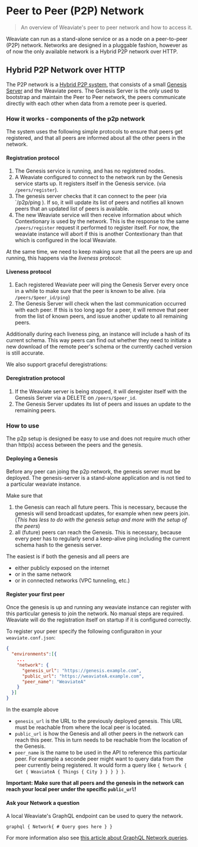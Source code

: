 # Peer to Peer (P2P) Network

> An overview of Weaviate's peer to peer network and how to access it.

Weaviate can run as a stand-alone service or as a node on a peer-to-peer (P2P)
network. Networks are designed in a pluggable fashion, however as of now the
only available network is a Hybrid P2P network over HTTP.

## Hybrid P2P Network over HTTP

The P2P network is a [Hybrid P2P
system](https://en.wikipedia.org/wiki/Peer-to-peer#Hybrid_models), that
consists of a small [Genesis Server](./genesis/) and the Weaviate peers. The
Genesis Server is the only used to bootstrap and maintain the Peer to Peer
network, the peers communicate directly with each other when data from a remote
peer is queried.

### How it works - components of the p2p network

The system uses the following simple protocols to ensure that peers get
registered, and that all peers are informed about all the other peers in the
network.

#### Registration protocol

1. The Genesis service is running, and has no registered nodes.
2. A Weaviate configured to connect to the network run by the Genesis service
starts up. It registers itself in the Genesis service. (via `/peers/register`).
3. The genesis server checks that it can connect to the peer (via `/p2p/ping ).
If so, it will update its list of peers and notifies all known peers that an
updated list of peers is available.
3. The new Weaviate service will then receive information about which
Contextionary is used by the network. This is the response to the same
`/peers/register` request it performed to register itself.  For now, the
weaviate instance will abort if this is another Contextionary than that which
is configured in the local Weaviate.

At the same time, we need to keep making sure that all the peers are up and
running, this happens via the _liveness_ protocol:

#### Liveness protocol
1. Each registered Weaviate peer will ping the Genesis Server every once in a
while to make sure that the peer is known to be alive. (via
`/peers/$peer_id/ping`)
2. The Genesis Server will check  when the last communication occurred with
each peer. If this is too long ago for a peer, it will remove that peer from
the list of known peers, and issue another update to all remaining peers.

Additionally during each liveness ping, an instance will include a hash of its
current schema. This way peers can find out whether they need to initiate a new
download of the remote peer's schema or the currently cached version is still
accurate.

We also support graceful deregistrations:

#### Deregistration protocol
1. If the Weaviate server is being stopped, it will deregister itself with the
Genesis Server via a DELETE on `/peers/$peer_id`.
2. The Genesis Server updates its list of peers and issues an update to the
remaining peers.

### How to use 

The p2p setup is designed be easy to use and does not require much other than
http(s) access between the peers and the genesis.

#### Deploying a Genesis

Before any peer can joing the p2p network, the genesis server must be deployed.
The genesis-server is a stand-alone application and is not tied to a particular
weaviate instance.

Make sure that 

1. the Genesis can reach all future peers. This is necessary, because the
   genesis will send broadcast updates, for example when new peers join. (*This
   has less to do with the genesis setup and more with the setup of the peers*)
1. all (future) peers can reach the Genesis. This is necessary, because every
   peer has to regularly send a keep-alive ping including the current schema
   hash to the genesis server. 

The easiest is if both the genesis and all peers are
- either publicly exposed on the internet
- or in the same network
- or in connected networks (VPC tunneling, etc.)

#### Register your first peer

Once the genesis is up and running any weaviate instance can register with this
particular genesis to join the network. No manual steps are required. Weaviate
will do the registration itself on startup if it is configured correctly.

To register your peer specify the following configuraiton in your
`weaviate.conf.json`:

```json
{
  "environments":[{
    ...
    "network": {
      "genesis_url": "https://genesis.example.com",
      "public_url": "https://weaviateA.example.com",
      "peer_name": "WeaviateA"
    }
  }]
}
```

In the example above

- `genesis_url` is the URL to the previously deployed genesis. This URL must be
  reachable from where the local peer is located.
- `public_url` is how the Genesis and all other peers in the network can reach
  this peer. This in turn needs to be reachable from the location of the
  Genesis. 
- `peer_name` is the name to be used in the API to reference this particular
  peer. For example a seconde peer might want to query data from the peer
  currently being registered. It would form a query like `{ Network { Get {
  WeaviateA { Things { City } } } } }`.

**Important: Make sure that all peers and the genesis in the network can reach your local
peer under the specific `public_url`!**

#### Ask your Network a question

A local Weaviate's GraphQL endpoint can be used to query the network.

```graphql { Network{ # Query goes here } } ```

For more information also see [this article about GraphQL Network
queries](./graphql_network.md).

